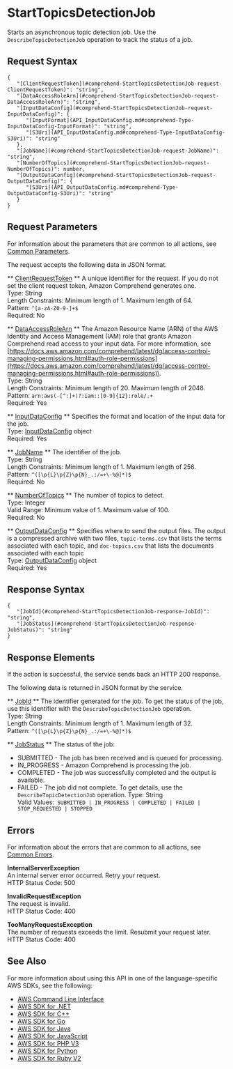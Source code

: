 # StartTopicsDetectionJob<a name="API_StartTopicsDetectionJob"></a>

Starts an asynchronous topic detection job\. Use the `DescribeTopicDetectionJob` operation to track the status of a job\.

## Request Syntax<a name="API_StartTopicsDetectionJob_RequestSyntax"></a>

```
{
   "[ClientRequestToken](#comprehend-StartTopicsDetectionJob-request-ClientRequestToken)": "string",
   "[DataAccessRoleArn](#comprehend-StartTopicsDetectionJob-request-DataAccessRoleArn)": "string",
   "[InputDataConfig](#comprehend-StartTopicsDetectionJob-request-InputDataConfig)": { 
      "[InputFormat](API_InputDataConfig.md#comprehend-Type-InputDataConfig-InputFormat)": "string",
      "[S3Uri](API_InputDataConfig.md#comprehend-Type-InputDataConfig-S3Uri)": "string"
   },
   "[JobName](#comprehend-StartTopicsDetectionJob-request-JobName)": "string",
   "[NumberOfTopics](#comprehend-StartTopicsDetectionJob-request-NumberOfTopics)": number,
   "[OutputDataConfig](#comprehend-StartTopicsDetectionJob-request-OutputDataConfig)": { 
      "[S3Uri](API_OutputDataConfig.md#comprehend-Type-OutputDataConfig-S3Uri)": "string"
   }
}
```

## Request Parameters<a name="API_StartTopicsDetectionJob_RequestParameters"></a>

For information about the parameters that are common to all actions, see [Common Parameters](CommonParameters.md)\.

The request accepts the following data in JSON format\.

 ** [ClientRequestToken](#API_StartTopicsDetectionJob_RequestSyntax) **   <a name="comprehend-StartTopicsDetectionJob-request-ClientRequestToken"></a>
A unique identifier for the request\. If you do not set the client request token, Amazon Comprehend generates one\.  
Type: String  
Length Constraints: Minimum length of 1\. Maximum length of 64\.  
Pattern: `^[a-zA-Z0-9-]+$`   
Required: No

 ** [DataAccessRoleArn](#API_StartTopicsDetectionJob_RequestSyntax) **   <a name="comprehend-StartTopicsDetectionJob-request-DataAccessRoleArn"></a>
The Amazon Resource Name \(ARN\) of the AWS Identity and Access Management \(IAM\) role that grants Amazon Comprehend read access to your input data\. For more information, see [https://docs.aws.amazon.com/comprehend/latest/dg/access-control-managing-permissions.html#auth-role-permissions](https://docs.aws.amazon.com/comprehend/latest/dg/access-control-managing-permissions.html#auth-role-permissions)\.  
Type: String  
Length Constraints: Minimum length of 20\. Maximum length of 2048\.  
Pattern: `arn:aws(-[^:]+)?:iam::[0-9]{12}:role/.+`   
Required: Yes

 ** [InputDataConfig](#API_StartTopicsDetectionJob_RequestSyntax) **   <a name="comprehend-StartTopicsDetectionJob-request-InputDataConfig"></a>
Specifies the format and location of the input data for the job\.  
Type: [InputDataConfig](API_InputDataConfig.md) object  
Required: Yes

 ** [JobName](#API_StartTopicsDetectionJob_RequestSyntax) **   <a name="comprehend-StartTopicsDetectionJob-request-JobName"></a>
The identifier of the job\.  
Type: String  
Length Constraints: Minimum length of 1\. Maximum length of 256\.  
Pattern: `^([\p{L}\p{Z}\p{N}_.:/=+\-%@]*)$`   
Required: No

 ** [NumberOfTopics](#API_StartTopicsDetectionJob_RequestSyntax) **   <a name="comprehend-StartTopicsDetectionJob-request-NumberOfTopics"></a>
The number of topics to detect\.  
Type: Integer  
Valid Range: Minimum value of 1\. Maximum value of 100\.  
Required: No

 ** [OutputDataConfig](#API_StartTopicsDetectionJob_RequestSyntax) **   <a name="comprehend-StartTopicsDetectionJob-request-OutputDataConfig"></a>
Specifies where to send the output files\. The output is a compressed archive with two files, `topic-terms.csv` that lists the terms associated with each topic, and `doc-topics.csv` that lists the documents associated with each topic  
Type: [OutputDataConfig](API_OutputDataConfig.md) object  
Required: Yes

## Response Syntax<a name="API_StartTopicsDetectionJob_ResponseSyntax"></a>

```
{
   "[JobId](#comprehend-StartTopicsDetectionJob-response-JobId)": "string",
   "[JobStatus](#comprehend-StartTopicsDetectionJob-response-JobStatus)": "string"
}
```

## Response Elements<a name="API_StartTopicsDetectionJob_ResponseElements"></a>

If the action is successful, the service sends back an HTTP 200 response\.

The following data is returned in JSON format by the service\.

 ** [JobId](#API_StartTopicsDetectionJob_ResponseSyntax) **   <a name="comprehend-StartTopicsDetectionJob-response-JobId"></a>
The identifier generated for the job\. To get the status of the job, use this identifier with the `DescribeTopicDetectionJob` operation\.  
Type: String  
Length Constraints: Minimum length of 1\. Maximum length of 32\.  
Pattern: `^([\p{L}\p{Z}\p{N}_.:/=+\-%@]*)$` 

 ** [JobStatus](#API_StartTopicsDetectionJob_ResponseSyntax) **   <a name="comprehend-StartTopicsDetectionJob-response-JobStatus"></a>
The status of the job:   
+ SUBMITTED \- The job has been received and is queued for processing\.
+ IN\_PROGRESS \- Amazon Comprehend is processing the job\.
+ COMPLETED \- The job was successfully completed and the output is available\.
+ FAILED \- The job did not complete\. To get details, use the `DescribeTopicDetectionJob` operation\.
Type: String  
Valid Values:` SUBMITTED | IN_PROGRESS | COMPLETED | FAILED | STOP_REQUESTED | STOPPED` 

## Errors<a name="API_StartTopicsDetectionJob_Errors"></a>

For information about the errors that are common to all actions, see [Common Errors](CommonErrors.md)\.

 **InternalServerException**   
An internal server error occurred\. Retry your request\.  
HTTP Status Code: 500

 **InvalidRequestException**   
The request is invalid\.  
HTTP Status Code: 400

 **TooManyRequestsException**   
The number of requests exceeds the limit\. Resubmit your request later\.  
HTTP Status Code: 400

## See Also<a name="API_StartTopicsDetectionJob_SeeAlso"></a>

For more information about using this API in one of the language\-specific AWS SDKs, see the following:
+  [AWS Command Line Interface](https://docs.aws.amazon.com/goto/aws-cli/comprehend-2017-11-27/StartTopicsDetectionJob) 
+  [AWS SDK for \.NET](https://docs.aws.amazon.com/goto/DotNetSDKV3/comprehend-2017-11-27/StartTopicsDetectionJob) 
+  [AWS SDK for C\+\+](https://docs.aws.amazon.com/goto/SdkForCpp/comprehend-2017-11-27/StartTopicsDetectionJob) 
+  [AWS SDK for Go](https://docs.aws.amazon.com/goto/SdkForGoV1/comprehend-2017-11-27/StartTopicsDetectionJob) 
+  [AWS SDK for Java](https://docs.aws.amazon.com/goto/SdkForJava/comprehend-2017-11-27/StartTopicsDetectionJob) 
+  [AWS SDK for JavaScript](https://docs.aws.amazon.com/goto/AWSJavaScriptSDK/comprehend-2017-11-27/StartTopicsDetectionJob) 
+  [AWS SDK for PHP V3](https://docs.aws.amazon.com/goto/SdkForPHPV3/comprehend-2017-11-27/StartTopicsDetectionJob) 
+  [AWS SDK for Python](https://docs.aws.amazon.com/goto/boto3/comprehend-2017-11-27/StartTopicsDetectionJob) 
+  [AWS SDK for Ruby V2](https://docs.aws.amazon.com/goto/SdkForRubyV2/comprehend-2017-11-27/StartTopicsDetectionJob) 